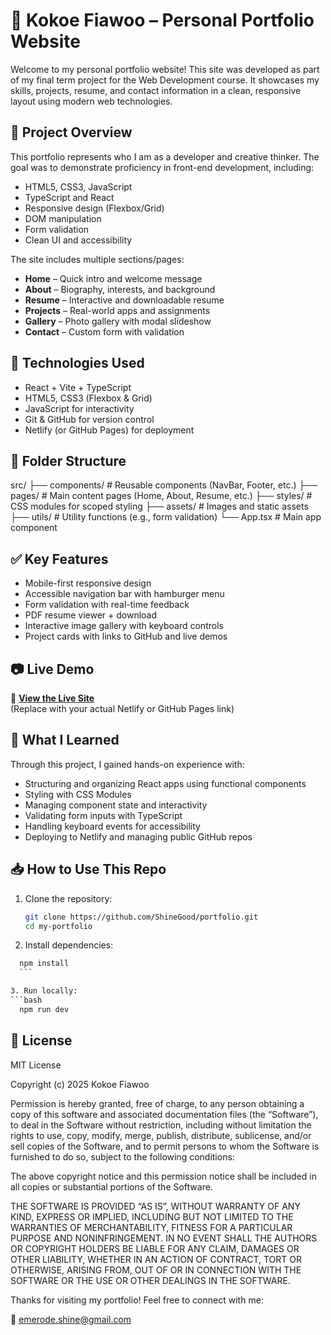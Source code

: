 # 🌟 Kokoe Fiawoo – Personal Portfolio Website

Welcome to my personal portfolio website! This site was developed as part of my final term project for the Web Development course. It showcases my skills, projects, resume, and contact information in a clean, responsive layout using modern web technologies.

## 📌 Project Overview

This portfolio represents who I am as a developer and creative thinker. The goal was to demonstrate proficiency in front-end development, including:
- HTML5, CSS3, JavaScript
- TypeScript and React
- Responsive design (Flexbox/Grid)
- DOM manipulation
- Form validation
- Clean UI and accessibility

The site includes multiple sections/pages:
- **Home** – Quick intro and welcome message
- **About** – Biography, interests, and background
- **Resume** – Interactive and downloadable resume
- **Projects** – Real-world apps and assignments
- **Gallery** – Photo gallery with modal slideshow
- **Contact** – Custom form with validation

## 🔧 Technologies Used

- React + Vite + TypeScript
- HTML5, CSS3 (Flexbox & Grid)
- JavaScript for interactivity
- Git & GitHub for version control
- Netlify (or GitHub Pages) for deployment

## 📁 Folder Structure

src/
├── components/ # Reusable components (NavBar, Footer, etc.)
├── pages/ # Main content pages (Home, About, Resume, etc.)
├── styles/ # CSS modules for scoped styling
├── assets/ # Images and static assets
├── utils/ # Utility functions (e.g., form validation)
└── App.tsx # Main app component


## ✅ Key Features

- Mobile-first responsive design
- Accessible navigation bar with hamburger menu
- Form validation with real-time feedback
- PDF resume viewer + download
- Interactive image gallery with keyboard controls
- Project cards with links to GitHub and live demos

## 📷 Live Demo

🔗 **[View the Live Site](https://portfoliokokoe.netlify.app/)**  
(Replace with your actual Netlify or GitHub Pages link)

## 🧠 What I Learned

Through this project, I gained hands-on experience with:
- Structuring and organizing React apps using functional components
- Styling with CSS Modules
- Managing component state and interactivity
- Validating form inputs with TypeScript
- Handling keyboard events for accessibility
- Deploying to Netlify and managing public GitHub repos

## 📥 How to Use This Repo

1. Clone the repository:
   ```bash
   git clone https://github.com/ShineGood/portfolio.git
   cd my-portfolio
   ```

2. Install dependencies:
  ```bash
    npm install
    ```

3. Run locally:
  ```bash
    npm run dev
  ```

## 📝 License

MIT License

Copyright (c) 2025 Kokoe Fiawoo

Permission is hereby granted, free of charge, to any person obtaining a copy
of this software and associated documentation files (the “Software”), to deal
in the Software without restriction, including without limitation the rights
to use, copy, modify, merge, publish, distribute, sublicense, and/or sell
copies of the Software, and to permit persons to whom the Software is
furnished to do so, subject to the following conditions:

The above copyright notice and this permission notice shall be included in
all copies or substantial portions of the Software.

THE SOFTWARE IS PROVIDED “AS IS”, WITHOUT WARRANTY OF ANY KIND, EXPRESS OR
IMPLIED, INCLUDING BUT NOT LIMITED TO THE WARRANTIES OF MERCHANTABILITY,
FITNESS FOR A PARTICULAR PURPOSE AND NONINFRINGEMENT. IN NO EVENT SHALL THE
AUTHORS OR COPYRIGHT HOLDERS BE LIABLE FOR ANY CLAIM, DAMAGES OR OTHER
LIABILITY, WHETHER IN AN ACTION OF CONTRACT, TORT OR OTHERWISE, ARISING FROM,
OUT OF OR IN CONNECTION WITH THE SOFTWARE OR THE USE OR OTHER DEALINGS IN
THE SOFTWARE.


Thanks for visiting my portfolio! Feel free to connect with me:

📧 emerode.shine@gmail.com